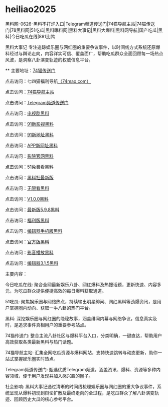 # heiliao2025
黑料网-0626-黑料不打烊入口|Telegram频道传送门|74猫导航主站|74猫传送门|78黑料网|51吃瓜|黑料曝料网|黑料大事记|黑料大爆料|黑料网导航|国产吃瓜|黑料|今日吃瓜在线|881比鸭

黑料大事记 专注追踪娱乐圈与网红圈的重要争议事件，以时间线方式系统还原爆料经过与舆论走向，内容详实可信、覆盖面广，帮助吃瓜群众全面回顾每一场热点风波，是洞察八卦演变轨迹的权威信息平台。

** 主要地址：<a href="https://74mao.com/">74猫传送门</a>

点击访问：七四猫福利导航<a href="https://74mao.com/">（74mao.com）</a>

点击访问：<a href="https://74mao.com/">74猫导航主站</a>

点击访问：<a href="https://74mao.com/">Telegram频道传送门</a>

点击访问：<a href="https://hj-1003.pages.dev/">电视剧黑料</a>  

点击访问：<a href="https://hj-1004.pages.dev/">91新影视黑料</a>  

点击访问：<a href="https://hj-1005.pages.dev/">91新地址黑料</a>  

点击访问：<a href="https://hj-1006.pages.dev/">APP新网址黑料</a>  

点击访问：<a href="https://hj-1007.pages.dev/">影院官网黑料</a>  

点击访问：<a href="https://hj-846.pages.dev/">51免费看黑料</a>  

点击访问：<a href="https://hls-01.pages.dev/">黑料社最新版</a>  

点击访问：<a href="https://hj-1011.pages.dev/">无限看黑料</a>  

点击访问：<a href="https://hj-1012.pages.dev/">V1.0.0黑料</a>  

点击访问：<a href="https://hj-1013.pages.dev/">最新版5.9.8黑料</a>  

点击访问：<a href="https://hj-1014.pages.dev/">福利版黑料</a>  

点击访问：<a href="https://hj-1015.pages.dev/">编辑器手机版黑料</a>  

点击访问：<a href="https://hj-1016.pages.dev/">官方版黑料</a>  

点击访问：<a href="https://hj-1017.pages.dev/">影音播放黑料</a>  

点击访问：<a href="https://hj-1018.pages.dev/">编辑器3.1.5黑料</a>  

主要内容：

今日吃瓜在线: 聚合全网最新娱乐八卦、网红爆料及热搜话题，更新快速、内容多元，为吃瓜群众提供便捷高效的每日爆料获取通道。

51吃瓜: 聚焦娱乐圈与网络热点，持续输出明星绯闻、网红黑料等劲爆资讯，是用户掌握圈内动向、获取一手八卦的热门平台。

黑料: 深挖娱乐圈与网红圈的隐秘故事，涵盖绯闻内幕与网络争议，信息真实及时，是追求事件真相用户的重要参考站点。

74猫传送门: 整合主流八卦社区与爆料平台入口，分类明确，一键直达，帮助用户高效获取各类最新黑料与热门话题。

74猫导航主站: 汇集全网吃瓜资源与爆料网站，支持快速跳转与动态更新，助你一站式掌握娱乐圈实时热点。

Telegram频道传送门: 甄选优质Telegram频道，涵盖资讯、爆料、资源等多种内容领域，便于用户发现并加入感兴趣的圈子。

社会影响:
黑料大事记通过清晰的时间线梳理娱乐圈与网红圈的重大争议事件，系统呈现从爆料初现到舆论扩散及最终走向的全过程，是吃瓜群众了解八卦演变轨迹、回顾历史大瓜的核心参考平台。

<span style="display:none;">[Canonical link](）</span>

